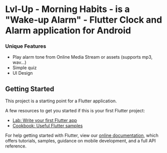 # Lvl-Up - Morning Habits - is a "Wake-up Alarm" - Flutter Clock and Alarm application for Android


### Unique Features

- Play alarm tone from Online Media Stream or assets (supports mp3, wav...)
- Simple quiz
- UI Design


## Getting Started

This project is a starting point for a Flutter application.

A few resources to get you started if this is your first Flutter project:

- [Lab: Write your first Flutter app](https://flutter.dev/docs/get-started/codelab)
- [Cookbook: Useful Flutter samples](https://flutter.dev/docs/cookbook)

For help getting started with Flutter, view our
[online documentation](https://flutter.dev/docs), which offers tutorials,
samples, guidance on mobile development, and a full API reference.
